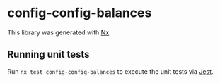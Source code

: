 # config-config-balances

This library was generated with [Nx](https://nx.dev).

## Running unit tests

Run `nx test config-config-balances` to execute the unit tests via [Jest](https://jestjs.io).
